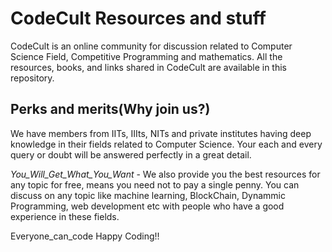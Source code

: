 <h1>CodeCult Resources and stuff</h1>

CodeCult is an online community for discussion related to Computer Science Field, Competitive Programming and mathematics.
All the resources, books, and links shared in CodeCult are available in this repository.

<h2>Perks and merits(Why join us?)</h2>

We have members from IITs, IIIts, NITs and private institutes having deep knowledge in their fields related to Computer Science.
Your each and every query or doubt will be answered perfectly in a great detail. 
</br>

<i>You_Will_Get_What_You_Want</i> - We also provide you the best resources for any topic for free, means you need not to pay a single penny.
You can discuss on any topic like machine learning, BlockChain, Dynammic Programming, web development
etc with people who have a good experience in these fields.
</br>

Everyone_can_code
Happy Coding!!
